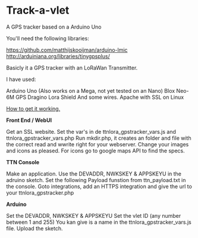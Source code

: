 # Track-a-vlet
A GPS tracker based on a Arduino Uno

You'll need the following libraries:

https://github.com/matthijskooijman/arduino-lmic
http://arduiniana.org/libraries/tinygpsplus/

Basicly it a GPS tracker with an LoRaWan Transmitter.

I have used:

Arduino Uno (Also works on a Mega, not yet tested on an Nano)
Blox Neo-6M GPS
Dragino Lora Shield
And some wires.
Apache with SSL on Linux

<u>How to get it working.</u>

<b>Front End / WebUI</b>

Get an SSL website.
Set the var's in de ttnlora_gpstracker_vars.js and ttnlora_gpstracker_vars.php
Run mkdir.php, it creates an folder and file with the correct read and wwrite right for your webserver.
Change your images and icons as pleased. For icons go to google maps API to find the specs.

<b>TTN Console</b>

Make an application. Use the DEVADDR, NWKSKEY & APPSKEYU in the adruino sketch.
Set the following Payload funstion from ttn_payload.txt in the console.
Goto integrations, add an HTTPS integration and give the url to your ttnlora_gpstracker.php

<b>Arduino</b>

Set the DEVADDR, NWKSKEY & APPSKEYU
Set the vlet ID (any number between 1 and 255) You kan give is a name in the ttnlora_gpstracker_vars.js file.
Upload the sketch.
